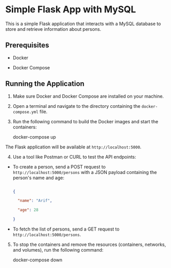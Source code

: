 # Simple Flask App with MySQL

This is a simple Flask application that interacts with a MySQL database to store and retrieve information about persons.

## Prerequisites

- Docker

- Docker Compose

## Running the Application

1. Make sure Docker and Docker Compose are installed on your machine.

2. Open a terminal and navigate to the directory containing the `docker-compose.yml` file.

3. Run the following command to build the Docker images and start the containers:

	docker-compose up

The Flask application will be available at `http://localhost:5000`.


4. Use a tool like Postman or CURL to test the API endpoints:

- To create a person, send a POST request to `http://localhost:5000/persons` with a JSON payload containing the person's name and age:

  ```json

  {

    "name": "Arif",

    "age": 28

  }

  ```

- To fetch the list of persons, send a GET request to `http://localhost:5000/persons`.

5. To stop the containers and remove the resources (containers, networks, and volumes), run the following command:

	docker-compose down